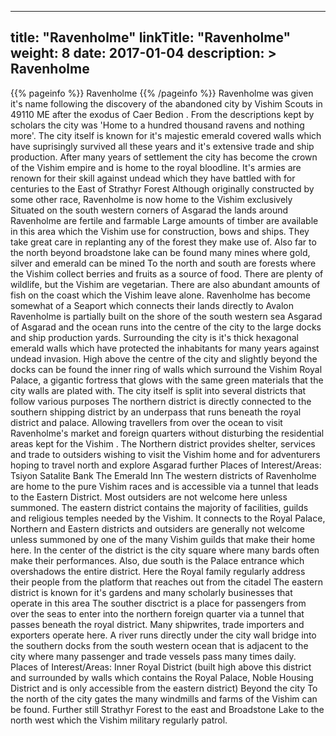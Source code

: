 
---
title: "Ravenholme"
linkTitle: "Ravenholme"
weight: 8
date: 2017-01-04
description: >
 Ravenholme
---

{{% pageinfo %}}
Ravenholme
{{% /pageinfo %}}
Ravenholme was given it's name following the discovery of the abandoned city by Vishim Scouts in 49110 ME after the exodus of Caer Bedion . From the descriptions kept by scholars the city was 'Home to a hundred thousand ravens and nothing more'. The city itself is known for it's majestic emerald covered walls which have suprisingly survived all these years and it's extensive trade and ship production. After many years of settlement the city has become the crown of the Vishim empire and is home to the royal bloodline. It's armies are renown for their skill against undead which they have battled with for centuries to the East of Strathyr Forest  Although originally constructed by some other race, Ravenholme is now home to the Vishim exclusively  Situated on the south western corners of Asgarad the lands around Ravenholme are fertile and farmable  Large amounts of timber are available in this area which the Vishim use for construction, bows and ships. They take great care in replanting any of the forest they make use of. Also far to the north beyond broadstone lake can be found many mines where gold, silver and emerald can be mined  To the north and south are forests where the Vishim collect berries and fruits as a source of food. There are plenty of wildlife, but the Vishim are vegetarian. There are also abundant amounts of fish on the coast which the Vishim leave alone.  Ravenholme has become somewhat of a Seaport which connects their lands directly to Avalon  Ravenholme is partially built on the shore of the south western sea Asgarad of Asgarad and the ocean runs into the centre of the city to the large docks and ship production yards. Surrounding the city is it's thick hexagonal emerald walls which have protected the inhabitants for many years against undead invasion. High above the centre of the city and slightly beyond the docks can be found the inner ring of walls which surround the Vishim Royal Palace, a gigantic fortress that glows with the same green materials that the city walls are plated with. The city itself is split into several districts that follow various purposes  The northern district is directly connected to the southern shipping district by an underpass that runs beneath the royal district and palace. Allowing travellers from over the ocean to visit Ravenholme's market and foreign quarters without disturbing the residential areas kept for the Vishim . The Northern district provides shelter, services and trade to outsiders wishing to visit the Vishim home and for adventurers hoping to travel north and explore Asgarad further  Places of Interest/Areas:  Tsiyon Satalite Bank  The Emerald Inn  The western districts of Ravenholme are home to the pure Vishim races and is accessible via a tunnel that leads to the Eastern District. Most outsiders are not welcome here unless summoned.  The eastern district contains the majority of facilities, guilds and religious temples needed by the Vishim. It connects to the Royal Palace, Northern and Eastern districts and outsiders are generally not welcome unless summoned by one of the many Vishim guilds that make their home here. In the center of the district is the city square where many bards often make their performances. Also, due south is the Palace entrance which overshadows the entire district. Here the Royal family regularly address their people from the platform that reaches out from the citadel  The eastern district is known for it's gardens and many scholarly businesses that operate in this area  The souther disctrict is a place for passengers from over the seas to enter into the northern foreign quarter via a tunnel that passes beneath the royal district. Many shipwrites, trade importers and exporters operate here.  A river runs directly under the city wall bridge into the southern docks from the south western ocean that is adjacent to the city where many passenger and trade vessels pass many times daily.  Places of Interest/Areas:  Inner Royal District (built high above this district and surrounded by walls which contains the Royal Palace, Noble Housing District and is only accessible from the eastern district)  Beyond the city  To the north of the city gates the many windmills and farms of the Vishim can be found. Further still Strathyr Forest to the east and Broadstone Lake to the north west which the Vishim military regularly patrol.

